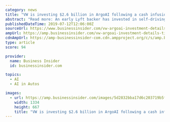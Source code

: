 ```yaml
---
category: news
title: "VW is investing $2.6 billion in ArgoAI following a cash infusion from Ford, valuing the self-driving-car startup at more than $7 billion"
abstract: "Read more: An early Lyft backer has invested in self-driving cars, artificial intelligence, robotic farm equipment ... The No. 2 US car maker has been perceived as lagging behind Alphabet's Waymo and General Motors-owned Cruise, the latter of which ..."
publishedDateTime: 2019-07-12T12:06:00Z
sourceUrl: https://www.businessinsider.com/vw-argoai-investment-details-timeline-2019-7
ampUrl: https://amp.businessinsider.com/vw-argoai-investment-details-timeline-2019-7
cdnAmpUrl: https://amp-businessinsider-com.cdn.ampproject.org/c/s/amp.businessinsider.com/vw-argoai-investment-details-timeline-2019-7
type: article
score: 94

provider:
  name: Business Insider
  id: businessinsider.com

topics:
  - AI
  - AI in Autos

images:
  - url: https://amp.businessinsider.com/images/5d2832bba17d6c203719b5f5-1334-667.jpg
    width: 1334
    height: 667
    title: "VW is investing $2.6 billion in ArgoAI following a cash infusion from Ford, valuing the self-driving-car startup at more than $7 billion"
---
```

